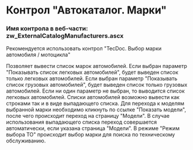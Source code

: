 ﻿---
description: 2.4.10.1
---
# Контрол "Автокаталог. Марки"
### Имя контрола в веб-части: zw_ExternalCatalogManufacturers.ascx
Рекомендуется использовать контрол "TecDoc. Выбор марки автомобиля / мотоцикла"

Позволяет вывести список марок автомобилей. 
Если выбран параметр "Показывать список легковых автомобилей", будет выведен список только легковых автомобилей.
Если выбран параметр "Показывать список грузовых автомобилей", будет выведен список только грузовых автомобилей.
Если ни один параметр не выбран, то выводится список легковых автомобилей.
Списки автомобилей возможно вывести как строками так и в виде выпадающего списка.
Для перехода к моделям выбранной марки необходимо кликнуть по ссылке "Показать модели", после чего происходит переход на страницу "Модели".
В случае использования выпадающего списка переход совершается автоматически, если указана страница "Модели".
В режиме "Режим выбора ТО" происходит выбор марки для поиска по техническому обслуживанию.
